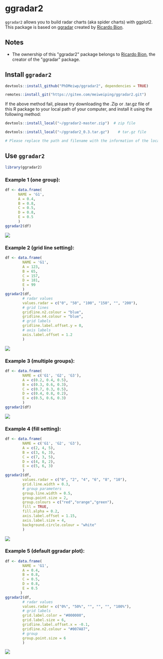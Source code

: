 ggradar2
================

`ggradar2` allows you to build radar charts (aka spider charts) with ggplot2. 
This package is based on [ggradar](https://github.com/ricardo-bion/ggradar) created by [Ricardo Bion](https://github.com/ricardo-bion).

## Notes

- The ownership of this "ggradar2" package belongs to [Ricardo Bion](https://github.com/ricardo-bion/ggradar), the creator of the "ggradar" package.

## Install `ggradar2`

``` r
devtools::install_github("PhDMeiwp/ggradar2", dependencies = TRUE)

remotes::install_git("https://gitee.com/meiweiping/ggradar2.git")
```

If the above method fail, please try downloading the .Zip or .tar.gz file of this R package to your local path of your computer,
and install it using the following method:

``` r
devtools::install_local("~/ggradar2-master.zip")  # zip file

devtools::install_local("~/ggradar2_0.3.tar.gz")    # tar.gz file

# Please replace the path and filename with the information of the local file you downloaded. 
```

## Use `ggradar2`

``` r
library(ggradar2) 
```

### Example 1 (one group):

``` r
df <- data.frame(
      NAME = 'G1',
      A = 0.4,
      B = 0.8,
      C = 0.5,
      D = 0.8,
      E = 0.5
      )
ggradar2(df)
```

![](README_files/figures/example1.png)<!-- -->

### Example 2 (grid line setting):

``` r
df <- data.frame(
        NAME = 'G1',
        A = 123,
        B = 65,
        C = 157,
        D = 181,
        E = 99
        )
ggradar2(df,
        # radar values
        values.radar = c("0", "50", "100", "150", "", "200"),
        # grid lines
        gridline.n2.colour = "blue",
        gridline.n4.colour = "blue",
        # grid labels
        gridline.label.offset.y = 0,
        # axis labels
        axis.label.offset = 1.2
        )
```

![](README_files/figures/example2.png)<!-- -->


### Example 3 (multiple groups):

``` r
df <- data.frame(
        NAME = c('G1', 'G2', 'G3'),
        A = c(0.2, 0.4, 0.5),
        B = c(0.3, 0.6, 0.3),
        C = c(0.7, 0.3, 0.5),
        D = c(0.4, 0.8, 0.2),
        E = c(0.5, 0.6, 0.3)
        )
ggradar2(df)
```

![](README_files/figures/example3.png)<!-- -->


### Example 4 (fill setting):

``` r
df <- data.frame(
        NAME = c('G1', 'G2', 'G3'),
        A = c(2, 4, 5),
        B = c(3, 6, 3),
        C = c(7, 3, 5),
        D = c(4, 8, 2),
        E = c(5, 6, 3)
        )
ggradar2(df,
        values.radar = c("0", "2", "4", "6", "8", "10"),
        grid.line.width = 0.3,
        # group parameters
        group.line.width = 0.5,
        group.point.size = 2,
        group.colours = c("red","orange","green"),
        fill = TRUE,
        fill.alpha = 0.2,
        axis.label.offset = 1.15,
        axis.label.size = 4,
        background.circle.colour = "white"
        )
```

![](README_files/figures/example4.png)<!-- -->


### Example 5 (default ggradar plot): 

``` r
df <- data.frame(
        NAME = 'G1',
        A = 0.4,
        B = 0.8,
        C = 0.5,
        D = 0.8,
        E = 0.5
       )
ggradar2(df,
        # radar values
        values.radar = c("0%", "50%", "", "", "", "100%"),
        # grid labels
        grid.label.color = "#000000",
        grid.label.size = 6,
        gridline.label.offset.x = -0.1,
        gridline.n2.colour = "#007A87",
        # group
        group.point.size = 6
        )
```

![](README_files/figures/example5.png)<!-- -->

